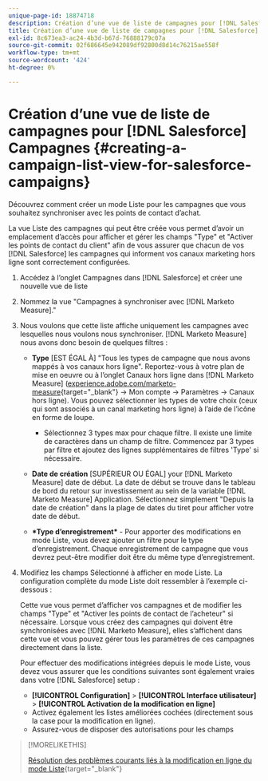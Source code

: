 ```yaml
---
unique-page-id: 18874718
description: Création d’une vue de liste de campagnes pour [!DNL Salesforce Campaigns] - [!DNL Marketo Measure] - Documentation du produit
title: Création d’une vue de liste de campagnes pour [!DNL Salesforce] Campagnes
exl-id: 8c673ea3-ac24-4b3d-b67d-76888179c07a
source-git-commit: 02f686645e942089df92800d8d14c76215ae558f
workflow-type: tm+mt
source-wordcount: '424'
ht-degree: 0%

---
```


# Création d’une vue de liste de campagnes pour [!DNL Salesforce] Campagnes {#creating-a-campaign-list-view-for-salesforce-campaigns}

Découvrez comment créer un mode Liste pour les campagnes que vous souhaitez synchroniser avec les points de contact d’achat.

La vue Liste des campagnes qui peut être créée vous permet d’avoir un emplacement d’accès pour afficher et gérer les champs &quot;Type&quot; et &quot;Activer les points de contact du client&quot; afin de vous assurer que chacun de vos [!DNL Salesforce] les campagnes qui informent vos canaux marketing hors ligne sont correctement configurées.

1. Accédez à l’onglet Campagnes dans [!DNL Salesforce] et créer une nouvelle vue de liste
1. Nommez la vue &quot;Campagnes à synchroniser avec [!DNL Marketo Measure].&quot;
1. Nous voulons que cette liste affiche uniquement les campagnes avec lesquelles nous voulons nous synchroniser. [!DNL Marketo Measure] nous avons donc besoin de quelques filtres :

   * **Type** [EST ÉGAL À] &quot;Tous les types de campagne que nous avons mappés à vos canaux hors ligne&quot;. Reportez-vous à votre plan de mise en oeuvre ou à l’onglet Canaux hors ligne dans [!DNL Marketo Measure] ([experience.adobe.com/marketo-measure](https://experience.adobe.com/marketo-measure){target="_blank"} -> Mon compte -> Paramètres -> Canaux hors ligne). Vous pouvez sélectionner les types de votre choix (ceux qui sont associés à un canal marketing hors ligne) à l’aide de l’icône en forme de loupe.

      * Sélectionnez 3 types max pour chaque filtre. Il existe une limite de caractères dans un champ de filtre. Commencez par 3 types par filtre et ajoutez des lignes supplémentaires de filtres &#39;Type&#39; si nécessaire.
   * **Date de création** [SUPÉRIEUR OU ÉGAL] your [!DNL Marketo Measure] date de début. La date de début se trouve dans le tableau de bord du retour sur investissement au sein de la variable [!DNL Marketo Measure] Application. Sélectionnez simplement &quot;Depuis la date de création&quot; dans la plage de dates du tiret pour afficher votre date de début.
   * **&#42;Type d’enregistrement&#42;** - Pour apporter des modifications en mode Liste, vous devez ajouter un filtre pour le type d’enregistrement. Chaque enregistrement de campagne que vous devrez peut-être modifier doit être du même type d’enregistrement.


1. Modifiez les champs Sélectionné à afficher en mode Liste. La configuration complète du mode Liste doit ressembler à l’exemple ci-dessous :

   Cette vue vous permet d’afficher vos campagnes et de modifier les champs &quot;Type&quot; et &quot;Activer les points de contact de l’acheteur&quot; si nécessaire. Lorsque vous créez des campagnes qui doivent être synchronisées avec [!DNL Marketo Measure], elles s’affichent dans cette vue et vous pouvez gérer tous les paramètres de ces campagnes directement dans la liste.

   Pour effectuer des modifications intégrées depuis le mode Liste, vous devez vous assurer que les conditions suivantes sont également vraies dans votre [!DNL Salesforce] setup :

   * **[!UICONTROL Configuration]** > **[!UICONTROL Interface utilisateur]** > **[!UICONTROL Activation de la modification en ligne]**
   * Activez également les listes améliorées cochées (directement sous la case pour la modification en ligne).
   * Assurez-vous de disposer des autorisations pour les champs

>[!MORELIKETHIS]
>
>[Résolution des problèmes courants liés à la modification en ligne du mode Liste](http://help.salesforce.com/articleView?id=000003911&amp;language=en_US&amp;type=1){target="_blank"}
